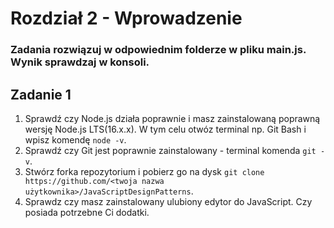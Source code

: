 # Rozdział 2 - Wprowadzenie


### Zadania rozwiązuj w odpowiednim folderze w pliku main.js. Wynik sprawdzaj w konsoli.

## Zadanie 1

1. Sprawdź czy Node.js działa poprawnie i masz zainstalowaną poprawną wersję Node.js LTS(16.x.x).
   W tym celu otwóz terminal np. Git Bash i wpisz komendę `node -v`.
2. Sprawdź czy Git jest poprawnie zainstalowany - terminal komenda `git -v`.   
3. Stwórz forka repozytorium i pobierz go na dysk `git clone https://github.com/<twoja nazwa użytkownika>/JavaScriptDesignPatterns`.
4. Sprawdz czy masz zainstalowany ulubiony edytor do JavaScript. Czy posiada potrzebne Ci dodatki. 


